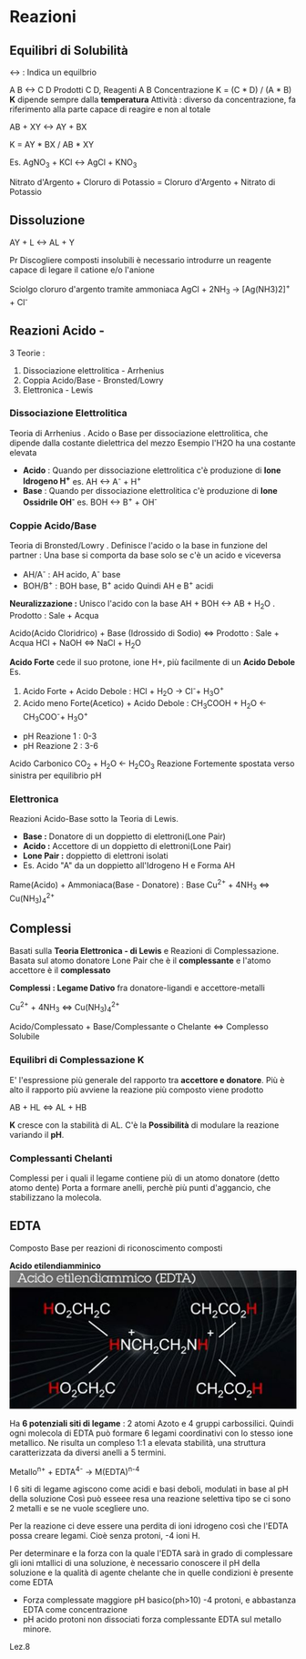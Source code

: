 # Reazioni
## Equilibri di Solubilità
<-> : Indica un equilbrio

A B <-> C D
Prodotti C D, Reagenti A B
Concentrazione K = (C * D) / (A * B)
**K** dipende sempre dalla **temperatura**
Attività : diverso da concentrazione, fa riferimento alla parte capace di reagire e non al totale

AB + XY <-> AY + BX

K = AY * BX / AB * XY

Es. AgNO<sub>3</sub> + KCl <-> AgCl + KNO<sub>3</sub>

Nitrato d'Argento + Cloruro di Potassio = Cloruro d'Argento + Nitrato di Potassio

## Dissoluzione
AY + L <-> AL + Y

Pr Discogliere composti insolubili è necessario introdurre 
un reagente capace di legare il catione e/o l'anione

Sciolgo cloruro d'argento tramite ammoniaca
AgCl  + 2NH<sub>3</sub> -> [Ag(NH3)2]<sup>+</sup> + Cl<sup>-</sup>

## Reazioni Acido - 
3 Teorie :
 1. Dissociazione elettrolitica - Arrhenius
 2. Coppia Acido/Base - Bronsted/Lowry
 3. Elettronica - Lewis

### Dissociazione Elettrolitica 
Teoria di Arrhenius .
Acido o Base per dissociazione elettrolitica, che dipende dalla costante dielettrica del mezzo
Esempio l'H2O ha una costante elevata
 - **Acido** : Quando per dissociazione elettrolitica c'è produzione di **Ione Idrogeno H<sup>+</sup>**
 es. AH <-> A<sup>-</sup> + H<sup>+</sup>
 - **Base** : Quando per dissociazione elettrolitica c'è produzione di **Ione Ossidrile OH<sup>-</sup>**
 es.
BOH <-> B<sup>+</sup> + OH<sup>-</sup>

### Coppie Acido/Base
Teoria di Bronsted/Lowry . 
Definisce l'acido o la base in funzione del partner :
Una base si comporta da base solo se c'è un acido e viceversa
 - AH/A<sup>-</sup> : AH acido, A<sup>-</sup> base
 - BOH/B<sup>+</sup> : BOH base, B<sup>+</sup> acido
Quindi AH e B<sup>+</sup> acidi

**Neuralizzazione :** Unisco l'acido con la base 
AH + BOH <-> AB + H<sub>2</sub>O . Prodotto : Sale + Acqua

Acido(Acido Cloridrico) + Base (Idrossido di Sodio) <=> Prodotto : Sale + Acqua
HCl + NaOH <=> NaCl + H<sub>2</sub>O

**Acido Forte** cede il suo protone, ione H+, più facilmente di un **Acido Debole**
Es. 
1. Acido Forte + Acido Debole : HCl + H<sub>2</sub>O -> Cl<sup>-</sup>+ H<sub>3</sub>O<sup>+</sup>
2. Acido meno Forte(Acetico) + Acido Debole : CH<sub>3</sub>COOH + H<sub>2</sub>O <- CH<sub>3</sub>COO<sup>-</sup>+ H<sub>3</sub>O<sup>+</sup>

 - pH Reazione 1 : 0-3
 - pH Reazione 2 : 3-6
  
Acido Carbonico CO<sub>2</sub> + H<sub>2</sub>O <- H<sub>2</sub>CO<sub>3</sub>
Reazione Fortemente spostata verso sinistra per equilibrio pH

### Elettronica
Reazioni Acido-Base sotto la Teoria di Lewis.
 - **Base :** Donatore di un doppietto di elettroni(Lone Pair)
 - **Acido  :** Accettore di un doppietto di elettroni(Lone Pair)
 - **Lone Pair :** doppietto di elettroni isolati
 - Es. Acido "A" da un doppietto all'Idrogeno H e Forma AH

Rame(Acido) + Ammoniaca(Base - Donatore) : Base
Cu<sup>2+</sup> + 4NH<sub>3</sub> <=> Cu(NH<sub>3</sub>)<sub>4</sub><sup>2+</sup>

## Complessi
Basati sulla **Teoria Elettronica - di Lewis** e Reazioni di Complessazione.
Basata sul atomo donatore Lone Pair che è il  **complessante** e l'atomo accettore è il **complessato**

**Complessi : Legame Dativo** fra donatore-ligandi e accettore-metalli

Cu<sup>2+</sup> + 4NH<sub>3</sub> <=> Cu(NH<sub>3</sub>)<sub>4</sub><sup>2+</sup>

Acido/Complessato + Base/Complessante o Chelante <=> Complesso Solubile

### Equilibri di Complessazione K
E' l'espressione più generale del rapporto tra **accettore e donatore**. 
Più è alto il rapporto più avviene la reazione più composto viene prodotto

AB + HL <=> AL + HB

**K** cresce con la stabilità di AL. 
C'è la **Possibilità** di modulare la reazione variando il **pH**.

### Complessanti Chelanti
Complessi per i quali il legame contiene più di un atomo donatore (detto atomo dente)
Porta a formare anelli, perchè più punti d'aggancio, che stabilizzano la molecola.

## EDTA
Composto Base per reazioni di riconoscimento composti

**Acido etilendiamminico**
![alt text](img/EDTA.JPG)

Ha **6 potenziali siti di legame** : 2 atomi Azoto e 4 gruppi carbossilici.
Quindi ogni molecola di EDTA può formare 6 legami coordinativi con lo stesso ione metallico.
Ne risulta un compleso 1:1 a elevata stabilità, una struttura caratterizzata da diversi anelli a 5 termini.

Metallo<sup>n+</sup> + EDTA<sup>4-</sup> -> M(EDTA)<sup>n-4</sup>

I 6 siti di legame agiscono come acidi e basi deboli, modulati in base al pH della soluzione
Così può esseee resa una reazione selettiva tipo se ci sono 2 metalli e se ne vuole scegliere uno.

Per la reazione ci deve essere una perdita di ioni idrogeno così che l'EDTA possa creare legami.
Cioè senza protoni, -4 ioni H.

Per determinare e la forza con la quale l'EDTA sarà in grado di
complessare gli ioni mtallici di una soluzione, è necessario conoscere il pH della soluzione
e la qualità di agente chelante che in quelle condizioni è presente come EDTA

- Forza complessate maggiore pH basico(ph>10) -4 protoni, e abbastanza EDTA come concentrazione
- pH acido protoni non dissociati forza complessante EDTA sul metallo minore.


Lez.8